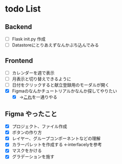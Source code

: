 # todo List

## Backend

- [ ] Flask init.py 作成
- [ ] Datastoreにとりあえずなんかぶち込んでみる

## Frontend

- [ ] カレンダーを週で表示
- [ ] 月表示と切り替えできるように
- [ ] 日付をクリックすると献立登録用のモーダルが開く
- [x] Figmaのなんかチュートリアルかなんか探してやりたい
  - [x] →[これ](https://note.com/fjkn/m/m9829c621e025)を一通りやる

## Figma やったこと

- [x] プロジェクト、ファイル作成
- [x] ボタンの作り方
- [x] レイヤー、グループコンポーネントなどの理解
- [x] カラーパレットを作成する ←interfacelyを参考
- [x] マスクをかける
- [x] グラデーションを施す 
